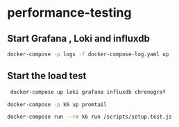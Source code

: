 # performance-testing

## Start Grafana , Loki and influxdb

```bash
docker-compose -p logs -f docker-compose-log.yaml up
```

## Start the load test

```bash
 docker-compose up loki grafana influxdb chronograf
```

```bash
docker-compose -p k6 up promtail
```

```bash
docker-compose run --rm k6 run /scripts/setup.test.js
```
